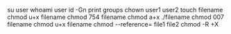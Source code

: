 su user
whoami user
id -Gn print groups
chown user1 user2
touch filename
chmod u+x filename
chmod 754 filename
chmod a+x ./filename
chmod 007 filename
chmod u+x filename
chmod --reference= file1 file2
chmod -R +X
